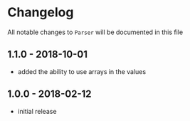 # Changelog

All notable changes to `Parser` will be documented in this file

## 1.1.0 - 2018-10-01

- added the ability to use arrays in the values

## 1.0.0 - 2018-02-12

- initial release
